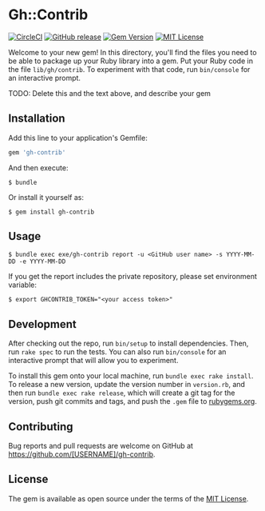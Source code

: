 # Gh::Contrib
[![CircleCI](https://circleci.com/gh/chaspy/gh-contrib/tree/master.svg?style=svg)][status]
[![GitHub release](https://img.shields.io/github/release/chaspy/gh-contrib/all.svg?style=flat-square)][release]
[![Gem Version](https://badge.fury.io/rb/gh-contrib.svg)][gem]
[![MIT License](https://img.shields.io/badge/license-MIT-blue.svg?style=flat-square)][license]

[status]: https://circleci.com/gh/chaspy/gh-contrib
[release]: https://github.com/chaspy/gh-contrib/releases
[gem]: https://badge.fury.io/rb/gh-contrib
[license]: https://github.com/chaspy/gh-contrib/blob/master/LICENSE


Welcome to your new gem! In this directory, you'll find the files you need to be able to package up your Ruby library into a gem. Put your Ruby code in the file `lib/gh/contrib`. To experiment with that code, run `bin/console` for an interactive prompt.

TODO: Delete this and the text above, and describe your gem

## Installation

Add this line to your application's Gemfile:

```ruby
gem 'gh-contrib'
```

And then execute:

    $ bundle

Or install it yourself as:

    $ gem install gh-contrib

## Usage

    $ bundle exec exe/gh-contrib report -u <GitHub user name> -s YYYY-MM-DD -e YYYY-MM-DD

If you get the report includes the private repository, please set environment variable:

    $ export GHCONTRIB_TOKEN="<your access token>"

## Development

After checking out the repo, run `bin/setup` to install dependencies. Then, run `rake spec` to run the tests. You can also run `bin/console` for an interactive prompt that will allow you to experiment.

To install this gem onto your local machine, run `bundle exec rake install`. To release a new version, update the version number in `version.rb`, and then run `bundle exec rake release`, which will create a git tag for the version, push git commits and tags, and push the `.gem` file to [rubygems.org](https://rubygems.org).

## Contributing

Bug reports and pull requests are welcome on GitHub at https://github.com/[USERNAME]/gh-contrib.

## License

The gem is available as open source under the terms of the [MIT License](https://opensource.org/licenses/MIT).
